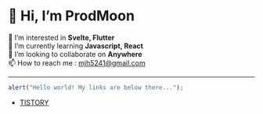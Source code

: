 # 👋 Hi, I’m **ProdMoon**   
👀 I’m interested in **Svelte, Flutter**   
🌱 I’m currently learning **Javascript, React**   
💞️ I’m looking to collaborate on **Anywhere**   
📫 How to reach me : mjh5241@gmail.com   
***
```javascript
alert("Hello world! My links are below there...");
```
- [TISTORY](https://prodyou.tistory.com "ProdYou")

<!---
prodMoon/prodMoon is a ✨ special ✨ repository because its `README.md` (this file) appears on your GitHub profile.
You can click the Preview link to take a look at your changes.
--->
